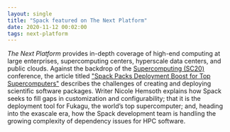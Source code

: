 ```yaml
---
layout: single
title: "Spack featured on The Next Platform"
date: 2020-11-12 00:02:00
tags: next-platform
---
```


*The Next Platform* provides in-depth coverage of high-end computing at large enterprises, supercomputing centers, hyperscale data centers, and public clouds. Against the backdrop of the [Supercomputing (SC20)](/spack-at-sc20/) conference, the article titled ["Spack Packs Deployment Boost for Top Supercomputers"](https://www.nextplatform.com/2020/11/12/spack-packs-deployment-boost-for-top-supercomputers/) describes the challenges of creating and deploying scientific software packages. Writer Nicole Hemsoth explains how Spack seeks to fill gaps in customization and configurability; that it is the deployment tool for Fukagu, the world’s top supercomputer; and, heading into the exascale era, how the Spack development team is handling the growing complexity of dependency issues for HPC software.
